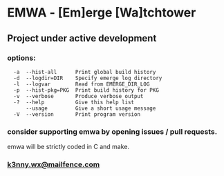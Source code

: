 # EMWA  -  [Em]erge [Wa]tchtower

## Project under active development

### options:
      -a  --hist-all      Print global build history
      -d  --logdir=DIR    Specify emerge log directory
      -l  --logvar        Read from EMERGE_DIR_LOG
      -p  --hist-pkg=PKG  Print build history for PKG
      -v  --verbose       Produce verbose output
      -?  --help          Give this help list
          --usage         Give a short usage message
      -V  --version       Print program version

### consider supporting emwa by opening issues / pull requests.
emwa will be strictly coded in C and make.

### <k3nny.wx@mailfence.com>
